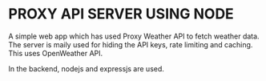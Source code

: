 # PROXY API SERVER USING NODE

A simple web app which has used Proxy Weather API to fetch weather data. The server is maily used for hiding the API keys, rate limiting and caching. This uses OpenWeather API.

In the backend, nodejs and expressjs are used.
